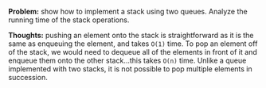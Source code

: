 **Problem:** show how to implement a stack using two queues. Analyze the running time of the stack operations. 

**Thoughts:** pushing an element onto the stack is straightforward as it is the same as enqueuing the element, and takes `O(1)` time. To pop an element off of the stack, we would need to dequeue all of the elements in front of it and enqueue them onto the other stack...this takes `O(n)` time. Unlike a queue implemented with two stacks, it is not possible to pop multiple elements in succession. 